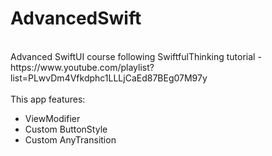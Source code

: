 # AdvancedSwift
<br/>
Advanced SwiftUI course following SwiftfulThinking tutorial - https://www.youtube.com/playlist?list=PLwvDm4Vfkdphc1LLLjCaEd87BEg07M97y
<br/>
<br/>
This app features: 
<ul>
<li>ViewModifier</li>
<li>Custom ButtonStyle</li>
<li>Custom AnyTransition</li>  
</ul>
